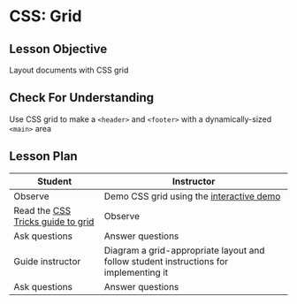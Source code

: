 # CSS: Grid

## Lesson Objective

Layout documents with CSS grid

## Check For Understanding

Use CSS grid to make a `<header>` and `<footer>` with a dynamically-sized `<main>` area

## Lesson Plan

| Student | Instructor |
| --- | --- |
| Observe | Demo CSS grid using the [interactive demo](https://codesandbox.io/s/optimistic-sun-y8bo8 ) |
| Read the [CSS Tricks guide to grid](https://css-tricks.com/snippets/css/complete-guide-grid/) | Observe |
| Ask questions | Answer questions |
| Guide instructor | Diagram a grid-appropriate layout and follow student instructions for implementing it |
| Ask questions | Answer questions |
